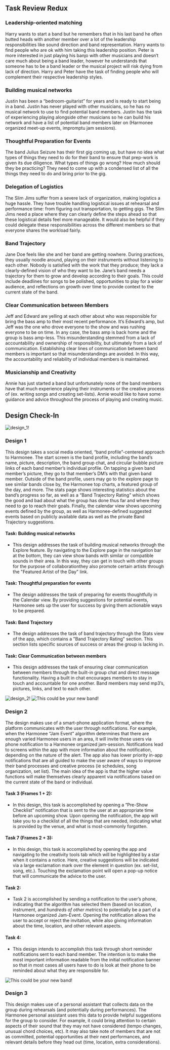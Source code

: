 ## Task Review Redux

### Leadership-oriented matching
Harry wants to start a band but he remembers that in his last band he often butted heads with another member over a lot of the leadership responsibilities like sound direction and band representation. Harry wants to find people who are ok with him taking this leadership position. Peter is more interested in just playing his banjo with other musicians and doesn’t care much about being a band leader, however he understands that someone has to be a band leader or the musical project will risk dying from lack of direction. Harry and Peter have the task of finding people who will complement their respective leadership styles.  

### Building musical networks
Justin has been a “bedroom-guitarist” for years and is ready to start being in a band. Justin has never played with other musicians, so he has no musical network to use to find potential band members. Justin has the task of experiencing playing alongside other musicians so he can build his network and have a list of potential band members later on (Harmonee organized meet-up events, impromptu jam sessions).

### Thoughtful Preparation for Events
The band Julius Seizure has their first gig coming up, but have no idea what types of things they need to do for their band to ensure that prep-work is given its due diligence. What types of things go wrong? How much should they be practicing? They need to come up with a condensed list of all the things they need to do and bring prior to the gig.

### Delegation of Logistics
The Slim Jims suffer from a severe lack of organization, making logistics a huge hassle. They have trouble handling logistical issues at rehearsal and performance time: from figuring out transportation, to getting gigs. The Slim Jims need a place where they can clearly define the steps ahead so that these logistical details feel more manageable. It would also be helpful if they could delegate these responsibilities across the different members so that everyone shares the workload fairly.

### Band Trajectory
Jane Doe feels like she and her band are getting nowhere. During practices, they usually noodle around, playing on their instruments without listening to each other. Nobody is satisfied with the work that they produce; they lack a clearly-defined vision of who they want to be. Jane’s band needs a trajectory for them to grow and develop according to their goals. This could include deadlines for songs to be polished, opportunities to play for a wider audience, and reflections on growth over time to provide context to the current state of the band.

### Clear Communication between Members
Jeff and Edward are yelling at each other about who was responsible for bring the bass amp to their most recent performance. It’s Edward’s amp, but Jeff was the one who drove everyone to the show and was rushing everyone to be on time. In any case, the bass amp is back home and the group is bass amp-less. This misunderstanding stemmed from a lack of accountability and ownership of responsibility, but ultimately from a lack of communication. Establishing clear lines of communication between band members is important so that misunderstandings are avoided. In this way, the accountability and reliability of individual members is maintained.

### Musicianship and Creativity

Annie has just started a band but unfortunately none of the band members have that much experience playing their instruments or the creative process of (ex. writing songs and creating set-lists). Annie would like to have some guidance and advice throughout the process of playing and creating music. 

## Design Check-In

![design_1!](/img/design_1.jpg)

### Design 1
This design takes a social media oriented, “band profile”-centered approach to Harmonee. The start screen is the band profile, including the band’s name, picture, description, the band group chat, and circular bubble picture links of each band member’s individual profile. On tapping a given band member’s picture, they go to that member’s DM’s with that given band member. Outside of the band profile, users may go to the explore page to see similar bands close by, the Harmonee top charts, a featured group of the day, and more. The stats page shows interesting statistics about the band’s progress so far, as well as a “Band Trajectory Rating” which shows the good and bad about what the group has done thus far and where they need to go to reach their goals. Finally, the calendar view shows upcoming events defined by the group, as well as Harmonee-defined suggested events based on publicly available data as well as the private Band Trajectory suggestions.

#### Task: Building musical networks
- This design addresses the task of building musical networks through the Explore feature. By navigating to the Explore page in the navigation bar at the bottom, they can view show bands with similar or compatible sounds in their area. In this way, they can get in touch with other groups for the purpose of collaborationthey also promote certain artists through the "Featured Artist of the Day" link. 

#### Task: Thoughtful preparation for events
- The design addresses the task of preparing for events thoughtfully in the Calendar view. By providing suggestions for potential events, Harmonee sets up the user for success by giving them actionable ways to be prepared.

#### Task: Band Trajectory
- The design addresses the task of band trajectory through the Stats view of the app, which contains a "Band Trajectory Rating" section. This section lists specific sources of success or areas the group is lacking in. 
#### Task: Clear Communication between members

- This design addresses the task of ensuring clear communication between members through the built-in group chat and direct message functionality. Having a built in chat encourages members to stay in touch and accountable for one another. Band members may send mp3’s, pictures, links, and text to each other. 



![design_2!](/img/design_2.jpg)
![This could be your new band!](/img/design_2_2.jpg)

### Design 2
The design makes use of a smart-phone application format, where the platform communicates with the user through notifications. For example, when the Harmonee “Jam Event” algorithm determines that there are enough varied Harmonee users in an area, it will invite those users via phone notification to a Harmonee organized jam-session. Notifications lead to screens within the app with more information about the notification, depending on the nature of the alert. The app also has lower priority in-app notifications that are all guided to make the user aware of ways to improve their band processes and creative process (ie schedules, song organization, set list). The main idea of the app is that the higher value functions will make themselves clearly apparent via notifications based on the current state of the band or individual.

#### Task 3 (Frames 1 + 2):
- In this design, this task is accomplished by opening a “Pre-Show Checklist” notification that is sent to the user at an appropriate time before an upcoming show. Upon opening the notification, the app will take you to a checklist of all the things that are needed, indicating what is provided by the venue, and what is most-commonly forgotten.

#### Task 7 (Frames 2 + 3):
- In this design, this task is accomplished by opening the app and navigating to the creativity tools tab which will be highlighted by a star when it contains a notice. Here, creative suggestions will be indicated via a large exclamation mark over the element in question (ex. set-list, song, etc.). Touching the exclamation point will open a pop-up notice that will communicate the advice to the user.

#### Task 2:
- Task 2 is accomplished by sending a notification to the user’s phone, indicating that the algorithm has selected them (based on location, instrument, and *hundreds of other metrics*) to potentially be a part of a Harmonee organized Jam-Event. Opening the notification allows the user to accept or reject the invitation, while also giving information about the time, location, and other relevant aspects.
#### Task 4:
- This design intends to accomplish this task through short reminder notifications sent to each band member. The intention is to make the most important information readable from the initial notification banner so that in most cases all users have to do is look at their phone to be reminded about what they are responsible for.   


![This could be your new band!](/img/design_3.jpg)

### Design 3

This design makes use of a personal assistant that collects data on the group during rehearsals (and potentially during performances). The Harmonee personal assistant uses this data to provide helpful suggestions for the group to consider. For example, it could bring attention to certain aspects of their sound that they may not have considered (tempo changes, unusual chord choices, etc). It may also take note of members that are not as committed, potential opportunities at their next performances, and relevant details before they head out (time, location, extra considerations).
